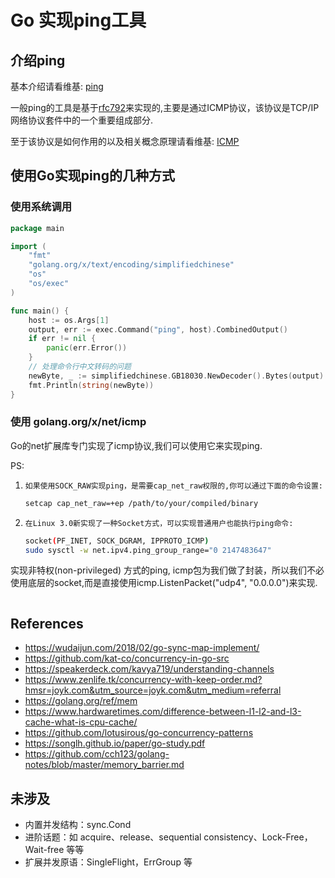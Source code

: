 # Go 实现ping工具

## 介绍ping

基本介绍请看维基: [ping](https://zh.wikipedia.org/wiki/Ping)

一般ping的工具是基于[rfc792](https://datatracker.ietf.org/doc/html/rfc792)来实现的,主要是通过ICMP协议，该协议是TCP/IP网络协议套件中的一个重要组成部分.

至于该协议是如何作用的以及相关概念原理请看维基: [ICMP](https://zh.wikipedia.org/wiki/%E4%BA%92%E8%81%94%E7%BD%91%E6%8E%A7%E5%88%B6%E6%B6%88%E6%81%AF%E5%8D%8F%E8%AE%AE)

## 使用Go实现ping的几种方式

### 使用系统调用

```go
package main

import (
	"fmt"
	"golang.org/x/text/encoding/simplifiedchinese"
	"os"
	"os/exec"
)

func main() {
	host := os.Args[1]
	output, err := exec.Command("ping", host).CombinedOutput()
	if err != nil {
		panic(err.Error())
	}
	// 处理命令行中文转码的问题
	newByte, _ := simplifiedchinese.GB18030.NewDecoder().Bytes(output)
	fmt.Println(string(newByte))
}
```

### 使用 golang.org/x/net/icmp

Go的net扩展库专门实现了icmp协议,我们可以使用它来实现ping.

PS: 

1. `如果使用SOCK_RAW实现ping，是需要cap_net_raw权限的,你可以通过下面的命令设置:`

    ```bash
    setcap cap_net_raw=+ep /path/to/your/compiled/binary
    ```

2. `在Linux 3.0新实现了一种Socket方式，可以实现普通用户也能执行ping命令:`

    ```bash
    socket(PF_INET, SOCK_DGRAM, IPPROTO_ICMP)
    sudo sysctl -w net.ipv4.ping_group_range="0 2147483647"
    ```

实现非特权(non-privileged) 方式的ping, icmp包为我们做了封装，所以我们不必使用底层的socket,而是直接使用icmp.ListenPacket("udp4", "0.0.0.0")来实现.

```go

```

## References

* <https://wudaijun.com/2018/02/go-sync-map-implement/>
* <https://github.com/kat-co/concurrency-in-go-src>
* <https://speakerdeck.com/kavya719/understanding-channels>
* <https://www.zenlife.tk/concurrency-with-keep-order.md?hmsr=joyk.com&utm_source=joyk.com&utm_medium=referral>
* <https://golang.org/ref/mem>
* <https://www.hardwaretimes.com/difference-between-l1-l2-and-l3-cache-what-is-cpu-cache/>
* <https://github.com/lotusirous/go-concurrency-patterns>
* <https://songlh.github.io/paper/go-study.pdf>
* <https://github.com/cch123/golang-notes/blob/master/memory_barrier.md>

## 未涉及

* 内置并发结构：sync.Cond
* 进阶话题：如 acquire、release、sequential consistency、Lock-Free，Wait-free 等等
* 扩展并发原语：SingleFlight，ErrGroup 等